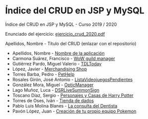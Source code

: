 # Índice del CRUD en JSP y MySQL

Índice del CRUD en JSP y MySQL - Curso 2019 / 2020

Enunciado del ejercicio: [ejercicio_crud_2020.pdf](ejercicio_crud_2020.pdf)

Apellidos, Nombre - Título del CRUD (enlazar con el repositorio)

* Apellidos, Nombre - [Nombre de la aplicación]()
* Carmona Suárez, Francisco - [WoW guild manager](https://github.com/Frankcs96/WoW-Guild-Manager)
* Gutiérrez Pardo, Miguel Valerio - [TDLToday](https://github.com/BeTheVal/TDLToday)
* López, Javier - [Merchandising Shop](https://github.com/javier-l0pez/portal_shop)
* Torres Barba, Pedro - [PetHelp](https://github.com/torrespedrob/PetHelp)
* Rosales Girón, José Antonio - [ListaVideojuegosPendientes](https://github.com/joseantoniorosales/ListaVideojuegosPendientes)
* González Mora, Miguel - [OpticManager](https://github.com/Miguelgm1693/OpticManager)
* Lago Muñoz, Luca - [DSRLiveSummonSign](https://github.com/ROMthesheep/DSRLiveSummonSign)
* Toscano Díaz, Sergio - [Personajes y Casas de Harry Potter](https://github.com/sergiotoscanodiaz/Personajes-y-Casas-de-Harry-Potter)
* Torres de Oses, Iván - [Tienda de dados](https://github.com/IvanTorres21/dice-shop)
* Pablo Luis Molina Blanes - [La consulta del Dentista](https://github.com/PabloLuisMolinaBlanes/LaConsultaDelDentista)
* Pavón López, Juan - [Creación de tu propio equipo Pokemon](https://github.com/JuanPavon/EquipoPokemon)

